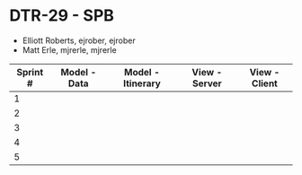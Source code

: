 # DTR-29 - SPB

* Elliott Roberts, ejrober, ejrober
* Matt Erle, mjrerle, mjrerle

Sprint # | Model - Data | Model - Itinerary | View - Server | View - Client
-------- | ------------ | ----------------- | ------------- | -------------
1 | | | |
2 | | | |
3 | | | | 
4 | | | |
5 | | | |
